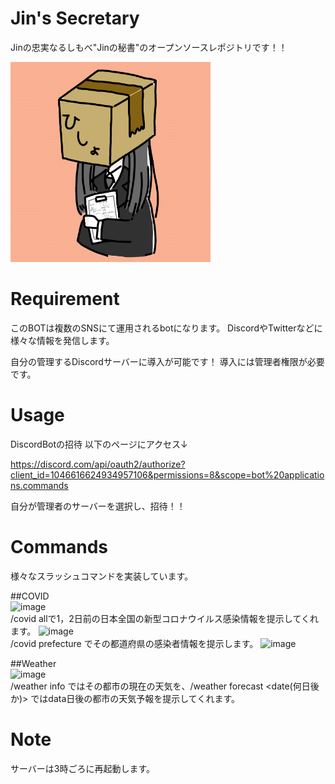 # Jin's Secretary
 
Jinの忠実なるしもべ"Jinの秘書"のオープンソースレポジトリです！！
<div>
 <img src="img/Secretary-Icon.png" width="320px">
</div>

# Requirement

このBOTは複数のSNSにて運用されるbotになります。
DiscordやTwitterなどに様々な情報を発信します。

自分の管理するDiscordサーバーに導入が可能です！
導入には管理者権限が必要です。
 
# Usage

DiscordBotの招待
以下のページにアクセス↓

https://discord.com/api/oauth2/authorize?client_id=1046616624934957106&permissions=8&scope=bot%20applications.commands

自分が管理者のサーバーを選択し、招待！！

# Commands
様々なスラッシュコマンドを実装しています。

##COVID  
![image](https://user-images.githubusercontent.com/58265068/205469111-fbc1c9a5-16dd-4a8a-b89d-a37943ee6909.png)  
/covid allで1，2日前の日本全国の新型コロナウイルス感染情報を提示してくれます。
![image](https://user-images.githubusercontent.com/58265068/205469024-43df54bc-4527-415b-9bea-cee59b19d2f0.png)  
/covid prefecture <prefecture-name>でその都道府県の感染者情報を提示します。
![image](https://user-images.githubusercontent.com/58265068/205469067-c3695637-781c-4554-8685-af98f7bcfa0c.png)  

##Weather  
![image](https://user-images.githubusercontent.com/58265068/205469119-1e829956-ed1e-40ad-aef7-63bf8e70dbb3.png)  
/weather info <city-name>ではその都市の現在の天気を、/weather forecast <date(何日後か)> <city-name>ではdata日後の都市の天気予報を提示してくれます。

# Note
 
サーバーは3時ごろに再起動します。


